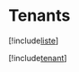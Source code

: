 # Tenants

[!include[liste](tenants.liste.autogen.md)]

[!include[tenant](tenants.tenant.autogen.md)]







































